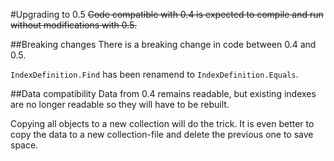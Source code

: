 #Upgrading to 0.5
~~Code compatible with 0.4 is expected to compile and run without modifications with 0.5.~~

##Breaking changes
There is a breaking change in code between 0.4 and 0.5.

`IndexDefinition.Find` has been renamend to `IndexDefinition.Equals`.

##Data compatibility
Data from 0.4 remains readable, but existing indexes are no longer readable so they will have to be rebuilt.

Copying all objects to a new collection will do the trick. It is even better to copy the data to a new collection-file and delete the previous one to save space.